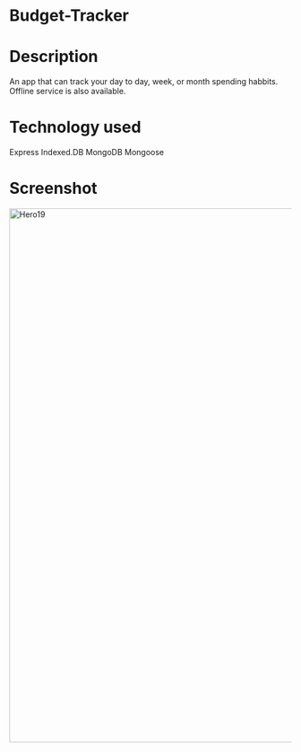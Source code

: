 # Budget-Tracker

# Description

An app that can track your day to day, week, or month spending habbits. Offline service is also available.

# Technology used

Express
Indexed.DB
MongoDB
Mongoose

# Screenshot

<img width="952" alt="Hero19" src="https://user-images.githubusercontent.com/26842079/167546000-67173335-e22f-420f-8550-cf31b9ae3408.PNG">

